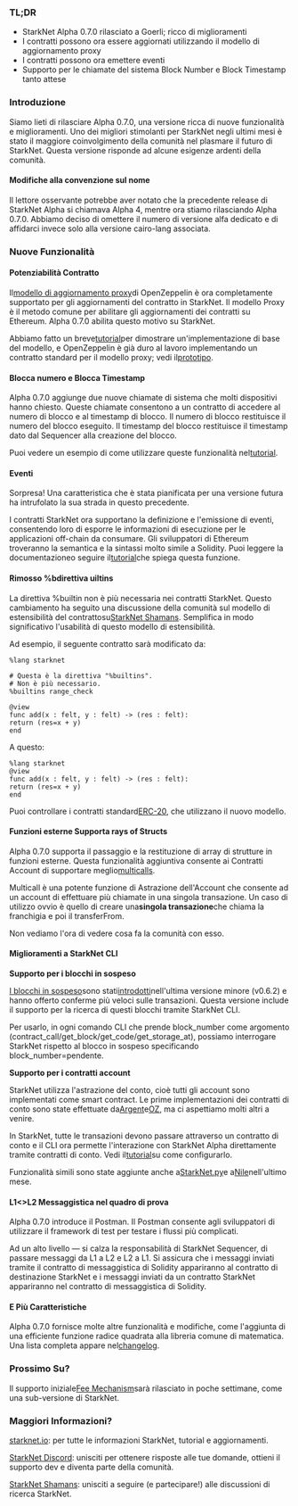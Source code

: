 ### TL;DR

* StarkNet Alpha 0.7.0 rilasciato a Goerli; ricco di miglioramenti
* I contratti possono ora essere aggiornati utilizzando il modello di aggiornamento proxy
* I contratti possono ora emettere eventi
* Supporto per le chiamate del sistema Block Number e Block Timestamp tanto attese

### Introduzione

Siamo lieti di rilasciare Alpha 0.7.0, una versione ricca di nuove funzionalità e miglioramenti. Uno dei migliori stimolanti per StarkNet negli ultimi mesi è stato il maggiore coinvolgimento della comunità nel plasmare il futuro di StarkNet. Questa versione risponde ad alcune esigenze ardenti della comunità.

#### Modifiche alla convenzione sul nome

Il lettore osservante potrebbe aver notato che la precedente release di StarkNet Alpha si chiamava Alpha 4, mentre ora stiamo rilasciando Alpha 0.7.0. Abbiamo deciso di omettere il numero di versione alfa dedicato e di affidarci invece solo alla versione cairo-lang associata.

### Nuove Funzionalità

#### Potenziabilità Contratto

Il[modello di aggiornamento proxy](https://docs.openzeppelin.com/upgrades-plugins/1.x/proxies)di OpenZeppelin è ora completamente supportato per gli aggiornamenti del contratto in StarkNet. Il modello Proxy è il metodo comune per abilitare gli aggiornamenti dei contratti su Ethereum. Alpha 0.7.0 abilita questo motivo su StarkNet.

Abbiamo fatto un breve[tutorial](https://starknet.io/docs/hello_starknet/default_entrypoint.html)per dimostrare un'implementazione di base del modello, e OpenZeppelin è già duro al lavoro implementando un contratto standard per il modello proxy; vedi il[prototipo](https://github.com/OpenZeppelin/cairo-contracts/pull/129).

#### Blocca numero e Blocca Timestamp

Alpha 0.7.0 aggiunge due nuove chiamate di sistema che molti dispositivi hanno chiesto. Queste chiamate consentono a un contratto di accedere al numero di blocco e al timestamp di blocco. Il numero di blocco restituisce il numero del blocco eseguito. Il timestamp del blocco restituisce il timestamp dato dal Sequencer alla creazione del blocco.

Puoi vedere un esempio di come utilizzare queste funzionalità nel[tutorial](https://starknet.io/docs/hello_starknet/more_features.html#block-number-and-timestamp).

#### Eventi

Sorpresa! Una caratteristica che è stata pianificata per una versione futura ha intrufolato la sua strada in questo precedente.

I contratti StarkNet ora supportano la definizione e l'emissione di eventi, consentendo loro di esporre le informazioni di esecuzione per le applicazioni off-chain da consumare. Gli sviluppatori di Ethereum troveranno la semantica e la sintassi molto simile a Solidity. Puoi leggere la documentazione[](https://starknet.io/documentation/events/)o seguire il[tutorial](https://starknet.io/docs/hello_starknet/events.html)che spiega questa funzione.

#### Rimosso %bdirettiva uiltins

La direttiva %builtin non è più necessaria nei contratti StarkNet. Questo cambiamento ha seguito una discussione della comunità sul modello di estensibilità del contratto[](https://community.starknet.io/t/contract-extensibility-pattern/210)su[StarkNet Shamans](https://community.starknet.io/). Semplifica in modo significativo l'usabilità di questo modello di estensibilità.

Ad esempio, il seguente contratto sarà modificato da:

```
%lang starknet

# Questa è la direttiva "%builtins".
# Non è più necessario.
%builtins range_check

@view
func add(x : felt, y : felt) -> (res : felt):
return (res=x + y)
end
```

A questo:

```
%lang starknet
@view
func add(x : felt, y : felt) -> (res : felt):
return (res=x + y)
end
```

Puoi controllare i contratti standard[ERC-20](https://github.com/OpenZeppelin/cairo-contracts/tree/main/contracts/token), che utilizzano il nuovo modello.

#### Funzioni esterne Supporta rays of Structs

Alpha 0.7.0 supporta il passaggio e la restituzione di array di strutture in funzioni esterne. Questa funzionalità aggiuntiva consente ai Contratti Account di supportare meglio[multicalls](https://github.com/OpenZeppelin/cairo-contracts/pull/73#discussion_r753535751).

Multicall è una potente funzione di Astrazione dell'Account che consente ad un account di effettuare più chiamate in una singola transazione. Un caso di utilizzo ovvio è quello di creare una**singola transazione**che chiama la franchigia e poi il transferFrom.

Non vediamo l'ora di vedere cosa fa la comunità con esso.

#### Miglioramenti a StarkNet CLI

**Supporto per i blocchi in sospeso**

[I blocchi in sospeso](https://starknet.io/documentation/block-structure-and-hash/#pending_block)sono stati[introdotti](https://community.starknet.io/t/cairo-v0-6-2-api-change-pending-block/195)nell'ultima versione minore (v0.6.2) e hanno offerto conferme più veloci sulle transazioni. Questa versione include il supporto per la ricerca di questi blocchi tramite StarkNet CLI.

Per usarlo, in ogni comando CLI che prende block_number come argomento (contract_call/get_block/get_code/get_storage_at), possiamo interrogare StarkNet rispetto al blocco in sospeso specificando block_number=pendente.

**Supporto per i contratti account**

StarkNet utilizza l'astrazione del conto, cioè tutti gli account sono implementati come smart contract. Le prime implementazioni dei contratti di conto sono state effettuate da[Argent](https://github.com/argentlabs/argent-contracts-starknet)e[OZ](https://github.com/OpenZeppelin/cairo-contracts/blob/main/contracts/Account.cairo), ma ci aspettiamo molti altri a venire.

In StarkNet, tutte le transazioni devono passare attraverso un contratto di conto e il CLI ora permette l'interazione con StarkNet Alpha direttamente tramite contratti di conto. Vedi il[tutorial](https://starknet.io/docs/hello_starknet/account_setup.html#setting-up-a-starknet-account)su come configurarlo.

Funzionalità simili sono state aggiunte anche a[StarkNet.py](https://github.com/software-mansion/starknet.py/)e a[Nile](https://github.com/OpenZeppelin/nile)nell'ultimo mese.

#### L1<>L2 Messaggistica nel quadro di prova

Alpha 0.7.0 introduce il Postman. Il Postman consente agli sviluppatori di utilizzare il framework di test per testare i flussi più complicati.

Ad un alto livello — si calza la responsabilità di StarkNet Sequencer, di passare messaggi da L1 a L2 e L2 a L1. Si assicura che i messaggi inviati tramite il contratto di messaggistica di Solidity appariranno al contratto di destinazione StarkNet e i messaggi inviati da un contratto StarkNet appariranno nel contratto di messaggistica di Solidity.

#### E Più Caratteristiche

Alpha 0.7.0 fornisce molte altre funzionalità e modifiche, come l'aggiunta di una efficiente funzione radice quadrata alla libreria comune di matematica. Una lista completa appare nel[changelog](https://github.com/starkware-libs/cairo-lang/releases/tag/v0.7.0).

### Prossimo Su?

Il supporto iniziale[Fee Mechanism](https://community.starknet.io/t/fees-in-starknet-alpha/286/29)sarà rilasciato in poche settimane, come una sub-versione di StarkNet.

### Maggiori Informazioni?

[starknet.io](https://starknet.io/): per tutte le informazioni StarkNet, tutorial e aggiornamenti.

[StarkNet Discord](https://discord.gg/uJ9HZTUk2Y): unisciti per ottenere risposte alle tue domande, ottieni il supporto dev e diventa parte della comunità.

[StarkNet Shamans](https://community.starknet.io/): unisciti a seguire (e partecipare!) alle discussioni di ricerca StarkNet.